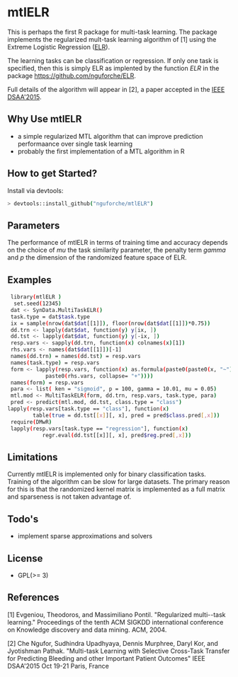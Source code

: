 # mtlELR 

This is perhaps the first R package for multi-task learning. The package implements the regularized mult-task learning algorithm of [1] using the  Extreme Logistic Regression  ([ELR](http://link.springer.com/article/10.1007%2Fs11634-014-0194-2)).  

The learning tasks can be classification or regression. If only  one task is specified, then this is simply ELR as implented by the function *ELR* in the package https://github.com/nguforche/ELR.   

Full details of the algorithm will appear in [2], a paper accepted in the 
[IEEE DSAA'2015](http://dsaa2015.lip6.fr/). 


## Why Use  mtlELR 
  - a simple regularized MTL algorithm that can improve prediction performaance over single task learning  
  - probably the first implementation of a MTL algorithm in R 
 

## How to get Started? 
Install via devtools: 

```sh
> devtools::install_github("nguforche/mtlELR")
```
## Parameters
The performance of mtlELR in terms of training time and accuracy depends on the choice of *mu* the task similarity parameter, the penalty term *gamma* and *p* the dimension of the randomized feature space of ELR. 

## Examples
####   
```sh
 library(mtlELR )
  set.seed(12345)
 dat <- SynData.MultiTaskELR()
 task.type = dat$task.type 
 ix = sample(nrow(dat$dat[[1]]), floor(nrow(dat$dat[[1]])*0.75))
 dd.trn <- lapply(dat$dat, function(y) y[ix, ])
 dd.tst <- lapply(dat$dat, function(y) y[-ix, ])
 resp.vars <- sapply(dd.trn, function(x) colnames(x)[1])
 rhs.vars <- names(dat$dat[[1]])[-1]
 names(dd.trn) = names(dd.tst) = resp.vars
 names(task.type) = resp.vars
 form <- lapply(resp.vars, function(x) as.formula(paste0(paste0(x, "~"), 
            paste0(rhs.vars, collapse= "+"))))              
 names(form) = resp.vars
 para <- list( ken = "sigmoid", p = 100, gamma = 10.01, mu = 0.05)
 mtl.mod <- MultiTaskELR(form, dd.trn, resp.vars, task.type, para)
 pred <- predict(mtl.mod, dd.tst, class.type = "class")
lapply(resp.vars[task.type == "class"], function(x) 
        table(true = dd.tst[[x]][, x], pred = pred$class.pred[,x]))
 require(DMwR)
 lapply(resp.vars[task.type == "regression"], function(x) 
           regr.eval(dd.tst[[x]][, x], pred$reg.pred[,x]))
 ```
## Limitations

Currently mtlELR is implemented only for binary classification tasks. Training of the algorithm can be slow for large datasets. The primary reason for this is that the randomized kernel matrix is implemented as a full matrix and sparseness is not taken advantage of. 

## Todo's
 - implement sparse approximations and solvers 

## License
* GPL(>= 3)

## References
[1] Evgeniou, Theodoros, and Massimiliano Pontil. "Regularized multi--task learning." Proceedings of the tenth ACM SIGKDD international conference on Knowledge discovery and data mining. ACM, 2004.

[2] Che Ngufor, Sudhindra Upadhyaya, Dennis Murphree, Daryl Kor, and Jyotishman Pathak. "Multi-task Learning with Selective Cross-Task Transfer for Predicting Bleeding and other  Important Patient Outcomes" 
IEEE DSAA'2015 Oct 19-21 Paris, France 



